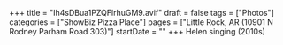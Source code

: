 +++
title = "Ih4sDBua1PZQFlrhuGM9.avif"
draft = false
tags = ["Photos"]
categories = ["ShowBiz Pizza Place"]
pages = ["Little Rock, AR (10901 N Rodney Parham Road 303)"]
startDate = ""
+++
Helen singing (2010s)
